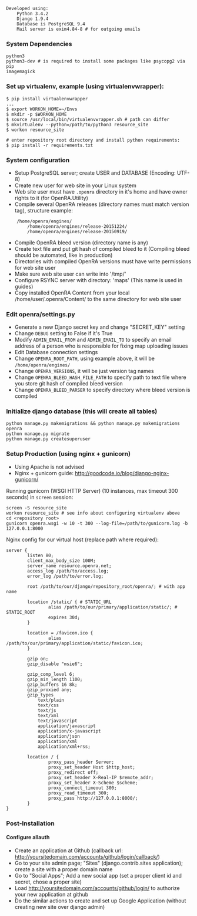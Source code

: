 ```
Developed using:
	Python 3.4.2
	Django 1.9.4
	Database is PostgreSQL 9.4
	Mail server is exim4.84-8 # for outgoing emails
```



### System Dependencies

```
python3
python3-dev # is required to install some packages like psycopg2 via pip
imagemagick
```



### Set up virtualenv, example (using virtualenvwrapper):

```
$ pip install virtualenvwrapper
...
$ export WORKON_HOME=~/Envs
$ mkdir -p $WORKON_HOME
$ source /usr/local/bin/virtualenvwrapper.sh # path can differ
$ mkvirtualenv --python=/path/to/python3 resource_site
$ workon resource_site

# enter repository root directory and install python requirements:
$ pip install -r requirements.txt
```



### System configuration

 * Setup PostgreSQL server; create USER and DATABASE (Encoding: UTF-8)
 * Create new user for web site in your Linux system
 * Web site user must have ```.openra``` directory in it's home and have owner rights to it (for OpenRA.Utility)
 * Compile several OpenRA releases (directory names must match version tag), structure example:
```
	/home/openra/engines/
		/home/openra/engines/release-20151224/
		/home/openra/engines/release-20150919/
```
 * Compile OpenRA bleed version (directory name is any)
 * Create text file and put git hash of compiled bleed to it (Compiling bleed should be automated, like in production)
 * Directories with compiled OpenRA versions must have write permissions for web site user
 * Make sure web site user can write into '/tmp/'
 * Configure RSYNC server with directory: 'maps' (This name is used in guides)
 * Copy installed OpenRA Content from your local /home/user/.openra/Content/ to the same directory for web site user



### Edit openra/settings.py

 * Generate a new Django secret key and change "SECRET_KEY" setting
 * Change ```DEBUG``` setting to False if it's True
 * Modify ```ADMIN_EMAIL_FROM``` and ```ADMIN_EMAIL_TO``` to specify an email address of a person who is responsible for fixing map uploading issues
 * Edit Database connection settings
 * Change ```OPENRA_ROOT_PATH```, using example above, it will be ```/home/openra/engines/```
 * Change ```OPENRA_VERSIONS```, it will be just version tag names
 * Change ```OPENRA_BLEED_HASH_FILE_PATH``` to specify path to text file where you store git hash of compiled bleed version
 * Change ```OPENRA_BLEED_PARSER``` to specify directory where bleed version is compiled



### Initialize django database (this will create all tables)

```
python manage.py makemigrations && python manage.py makemigrations openra
python manage.py migrate
python manage.py createsuperuser
```

### Setup Production (using nginx + gunicorn)
* Using Apache is not advised
* Nginx + gunicorn guide: http://goodcode.io/blog/django-nginx-gunicorn/

Running gunicorn (WSGI HTTP Server) (10 instances, max timeout 300 seconds) in ```screen``` session:

```
screen -S resource_site
workon resource_site # see info about configuring virtualenv above
cd <repository root>
gunicorn openra.wsgi -w 10 -t 300 --log-file=/path/to/gunicorn.log -b 127.0.0.1:8000
```

Nginx config for our virtual host (replace path where required):

```
server {
		listen 80;
		client_max_body_size 100M;
		server_name resource.openra.net;
		access_log /path/to/access.log;
		error_log /path/to/error.log;

		root /path/to/our/django/repository_root/openra/; # with app name

		location /static/ { # STATIC_URL
				alias /path/to/our/primary/application/static/; # STATIC_ROOT
				expires 30d;
		}

		location = /favicon.ico {
				alias /path/to/our/primary/application/static/favicon.ico;
		}

		gzip on;
		gzip_disable "msie6";

		gzip_comp_level 6;
		gzip_min_length 1100;
		gzip_buffers 16 8k;
		gzip_proxied any;
		gzip_types
			text/plain
			text/css
			text/js
			text/xml
			text/javascript
			application/javascript
			application/x-javascript
			application/json
			application/xml
			application/xml+rss;

		location / {
				proxy_pass_header Server;
				proxy_set_header Host $http_host;
				proxy_redirect off;
				proxy_set_header X-Real-IP $remote_addr;
				proxy_set_header X-Scheme $scheme;
				proxy_connect_timeout 300;
				proxy_read_timeout 300;
				proxy_pass http://127.0.0.1:8000/;
		}
}
```



### Post-Installation
#### Configure allauth
 * Create an application at Github (callback url: http://yoursitedomain.com/accounts/github/login/callback/)
 * Go to your site admin page; "Sites" (django.contrib.sites application); create a site with a proper domain name
 * Go to "Social Apps"; Add a new social app (set a proper client id and secret, chose a proper site)
 * Load http://yoursitedomain.com/accounts/github/login/  to authorize your new application at github
 * Do the similar actions to create and set up Google Application (without creating new site over django admin)
